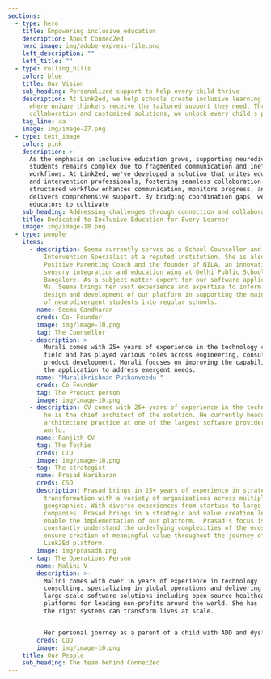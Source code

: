 ```yaml
---
sections:
  - type: hero
    title: Empowering inclusive education
    description: About Connec2ed
    hero_image: img/adobe-express-file.png
    left_description: ""
    left_title: ""
  - type: rolling_hills
    color: blue
    title: Our Vision
    sub_heading: Personalized support to help every child thrive
    description: At Link2ed, we help schools create inclusive learning environments
      where unique thinkers receive the tailored support they need. Through
      collaboration and customized solutions, we unlock every child's potential.
    tag_line: aa
    image: img/image-27.png
  - type: text_image
    color: pink
    description: >
      As the emphasis on inclusive education grows, supporting neurodivergent
      students remains complex due to fragmented communication and inefficient
      workflows. At Link2ed, we've developed a solution that unites educators
      and intervention professionals, fostering seamless collaboration. Our
      structured workflow enhances communication, monitors progress, and
      delivers comprehensive support. By bridging coordination gaps, we empower
      educators to cultivate
    sub_heading: Addressing challenges through connection and collaboration.
    title: Dedicated to Inclusive Education for Every Learner
    image: img/image-18.png
  - type: people
    items:
      - description: Seema currently serves as a School Counsellor and Early
          Intervention Specialist at a reputed institution. She is also a
          Positive Parenting Coach and the founder of NILA, an innovative
          sensory integration and education wing at Delhi Public School,
          Bangalore. As a subject matter expert for our software application,
          Ms. Seema brings her vast experience and expertise to inform the
          design and development of our platform in supporting the mainstreaming
          of neurodivergent students into regular schools.
        name: Seema Gandharan
        creds: Co- Founder
        image: img/image-10.png
        tag: The Counsellor
      - description: >
          Murali comes with 25+ years of experience in the technology consulting
          field and has played various roles across engineering, consulting,
          product development. Murali focuses on improving the capabilities in
          the application to address emergent needs.
        name: "Muralikrishnan Puthanveedu "
        creds: Co Founder
        tag: The Product person
        image: img/image-10.png
      - description: CV comes with 25+ years of experience in the technology field and
          he is the chief architect of the solution. He currently heads the
          architecture practice at one of the largest software providers in the
          world.
        name: Ranjith CV
        tag: The Techie
        creds: CTO
        image: img/image-10.png
      - tag: The strategist
        name: Prasad Hariharan
        creds: CSO
        description: Prasad brings in 25+ years of experience in strategy and technology
          transformation with a variety of organizations across multiple
          geographies. With diverse experiences from startups to large global
          companies, Prasad brings in a strategic and value creation lens to
          enable the implementation of our platform.  Prasad’s focus is to
          constantly understand the underlying complexities of the ecosystem and
          ensure creation of meaningful value throughout the journey of our
          Link2Ed platform.
        image: img/prasadh.png
      - tag: The Operations Person
        name: Malini V
        description: >-
          Malini comes with over 16 years of experience in technology
          consulting, specializing in global operations and delivering
          large-scale software solutions including open-source healthcare
          platforms for leading non-profits around the world. She has  seen how
          the right systems can transform lives at scale.  


          Her personal journey as a parent of a child with ADD and dyslexia has fueled a deep commitment to early intervention and inclusive education. Having witnessed the transformative power of timely support, she is passionate about raising awareness and driving systemic change. Her focus is now to enable schools, parents, and educators through a unified platform designed to assess, track, and collaborate—ensuring that every child receives the support they need to thrive.
        creds: COO
        image: img/image-10.png
    title: Our People
    sub_heading: The team behind Connec2ed
---
```


